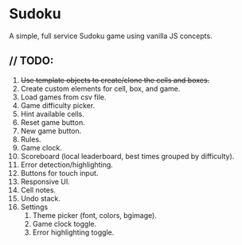 # Sudoku
A simple, full service Sudoku game using vanilla JS concepts.

## // TODO:
1. ~~Use template objects to create/clone the cells and boxes.~~
1. Create custom elements for cell, box, and game.
1. Load games from csv file.
1. Game difficulty picker.
1. Hint available cells.
1. Reset game button.
1. New game button.
1. Rules.
1. Game clock.
1. Scoreboard (local leaderboard, best times grouped by difficulty).
1. Error detection/highlighting.
1. Buttons for touch input.
1. Responsive UI.
1. Cell notes.
1. Undo stack.
1. Settings
    1. Theme picker (font, colors, bgimage).
    1. Game clock toggle.
    1. Error highlighting toggle.
